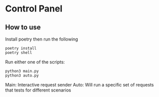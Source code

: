 # Control Panel

## How to use

Install poetry then run the following
```
poetry install
poetry shell
```

Run either one of the scripts:
```
python3 main.py
python3 auto.py
```
Main: Interactive request sender
Auto: Will run a specific set of requests that tests for different scenarios
